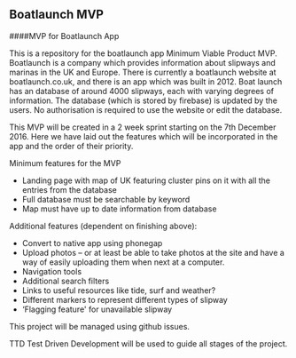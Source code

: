 ## Boatlaunch MVP
####MVP for Boatlaunch App

This is a repository for the boatlaunch app Minimum Viable Product MVP. Boatlaunch is a company which provides information about slipways and marinas in the UK and Europe. There is currently a boatlaunch website at boatlaunch.co.uk, and there is an app which was built in 2012. Boat launch has an database of around 4000 slipways, each with varying degrees of information. The database (which is stored by firebase) is updated by the users. No authorisation is required to use the website or edit the database. 

This MVP will be created in a 2 week sprint starting on the 7th December 2016. Here we have laid out the features which will be incorporated in the app and the order of their priority. 

Minimum features for the MVP
- Landing page  with map of UK featuring cluster pins on it with all the entries from the database
- Full database must be searchable by keyword
- Map must have up to date information from database 

Additional features (dependent on finishing above):
- Convert to native app using phonegap
- Upload photos – or at least be able to take photos at the site and have a way of easily uploading them when next at a computer. 
- Navigation tools
- Additional search filters
- Links to useful resources like tide, surf and weather?
- Different markers to represent different types of slipway
- ‘Flagging feature' for unavailable slipway

This project will be managed using github issues. 

TTD Test Driven Development will be used to guide all stages of the project.
